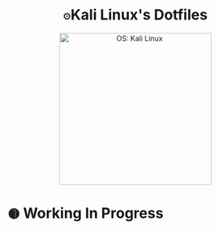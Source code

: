 <h1 align="center"><code>⚙️</code><strong>Kali Linux's Dotfiles</strong></h1>

<div align="center">
  <img src="https://images-wixmp-ed30a86b8c4ca887773594c2.wixmp.com/f/5d0257a7-3486-47d1-9695-64179c3f1d58/de4c84l-d45c536a-b0ad-49fd-8524-c5a657e110f8.gif?token=eyJ0eXAiOiJKV1QiLCJhbGciOiJIUzI1NiJ9.eyJzdWIiOiJ1cm46YXBwOjdlMGQxODg5ODIyNjQzNzNhNWYwZDQxNWVhMGQyNmUwIiwiaXNzIjoidXJuOmFwcDo3ZTBkMTg4OTgyMjY0MzczYTVmMGQ0MTVlYTBkMjZlMCIsIm9iaiI6W1t7InBhdGgiOiJcL2ZcLzVkMDI1N2E3LTM0ODYtNDdkMS05Njk1LTY0MTc5YzNmMWQ1OFwvZGU0Yzg0bC1kNDVjNTM2YS1iMGFkLTQ5ZmQtODUyNC1jNWE2NTdlMTEwZjguZ2lmIn1dXSwiYXVkIjpbInVybjpzZXJ2aWNlOmZpbGUuZG93bmxvYWQiXX0.oXuAM4QPV5cLZPTL234NA_jwFIWT0yADlF2QaNAk1hA" height="300" alt="OS: Kali Linux">
</div>

# `🟡` Working In Progress
